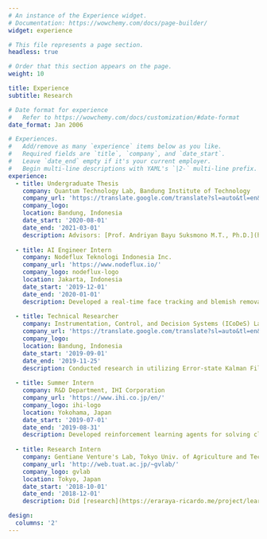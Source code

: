 ```yaml
---
# An instance of the Experience widget.
# Documentation: https://wowchemy.com/docs/page-builder/
widget: experience

# This file represents a page section.
headless: true

# Order that this section appears on the page.
weight: 10

title: Experience
subtitle: Research

# Date format for experience
#   Refer to https://wowchemy.com/docs/customization/#date-format
date_format: Jan 2006

# Experiences.
#   Add/remove as many `experience` items below as you like.
#   Required fields are `title`, `company`, and `date_start`.
#   Leave `date_end` empty if it's your current employer.
#   Begin multi-line descriptions with YAML's `|2-` multi-line prefix.
experience:
  - title: Undergraduate Thesis
    company: Quantum Technology Lab, Bandung Institute of Technology
    company_url: 'https://translate.google.com/translate?sl=auto&tl=en&u=http%3A%2F%2Fqlab.itb.ac.id%2F'
    company_logo: 
    location: Bandung, Indonesia
    date_start: '2020-08-01'
    date_end: '2021-03-01'
    description: Advisors: [Prof. Andriyan Bayu Suksmono M.T., Ph.D.](https://scholar.google.co.id/citations?user=IMH571IAAAAJ&hl=en) and [Ir. Nugraha, Ph.D.](https://scholar.google.co.id/citations?user=fym11QIAAAAJ&hl=id)<br>Designed variational quantum circuits that work similarly to convolution filters in CNN to classify images. The proposed architectures achieved higher testing accuracy compared to some previous related works. Click [here](https://github.com/eraraya-ricardo/quantum_image_classifier) for the project page.
    
  - title: AI Engineer Intern
    company: Nodeflux Teknologi Indonesia Inc.
    company_url: 'https://www.nodeflux.io/'
    company_logo: nodeflux-logo
    location: Jakarta, Indonesia
    date_start: '2019-12-01'
    date_end: '2020-01-01'
    description: Developed a real‑time face tracking and blemish removal algorithm to create a filter application for the webcam.
    
  - title: Technical Researcher
    company: Instrumentation, Control, and Decision Systems (ICoDeS) Lab, Bandung Institute of Technology
    company_url: 'https://translate.google.com/translate?sl=auto&tl=en&u=https%3A%2F%2Fik.fti.itb.ac.id%2Flab-icodes%2F'
    company_logo: 
    location: Bandung, Indonesia
    date_start: '2019-09-01'
    date_end: '2019-11-25'
    description: Conducted research in utilizing Error‑state Kalman Filter as the state‑estimator and Diagonal Recurrent Neural Networks and LSTM to make the localization of an autonomous car more reliable.
    
  - title: Summer Intern
    company: R&D Department, IHI Corporation
    company_url: 'https://www.ihi.co.jp/en/'
    company_logo: ihi-logo
    location: Yokohama, Japan
    date_start: '2019-07-01'
    date_end: '2019-08-31'
    description: Developed reinforcement learning agents for solving classic control problems in the OpenAI Gym environment using the Deep Q‑Learning algorithm. The programs were then converted into microservices using the SRI Microservice Platform infrastructure for the company's AI platform.
        
  - title: Research Intern
    company: Gentiane Venture's Lab, Tokyo Univ. of Agriculture and Technology
    company_url: 'http://web.tuat.ac.jp/~gvlab/'
    company_logo: gvlab
    location: Tokyo, Japan
    date_start: '2018-10-01'
    date_end: '2018-12-01'
    description: Did [research](https://eraraya-ricardo.me/project/learning-human-touch-interaction-with-convolutional-neural-networks/) in using Convolutional Neural Network to classify several types of touch interaction from humans by learning the data pattern from a force sensor attached to a robotic arm.

design:
  columns: '2'
---
```

